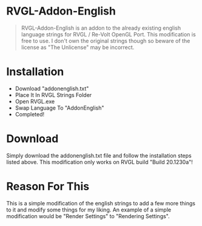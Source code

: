 # RVGL-Addon-English
> RVGL-Addon-English is an addon to the already existing english language strings for RVGL / Re-Volt OpenGL Port. This modification is free to use. I don't own the original strings though so beware of the license as "The Unlicense" may be incorrect.

# Installation
- Download "addonenglish.txt"
- Place It In RVGL Strings Folder
- Open RVGL.exe
- Swap Language To "AddonEnglish"
- Completed!

# Download
Simply download the addonenglish.txt file and follow the installation steps listed above. This modification only works on RVGL build "Build 20.1230a"!

# Reason For This
This is a simple modification of the english strings to add a few more things to it and modify some things for my liking.
An example of a simple modification would be "Render Settings" to "Rendering Settings".
